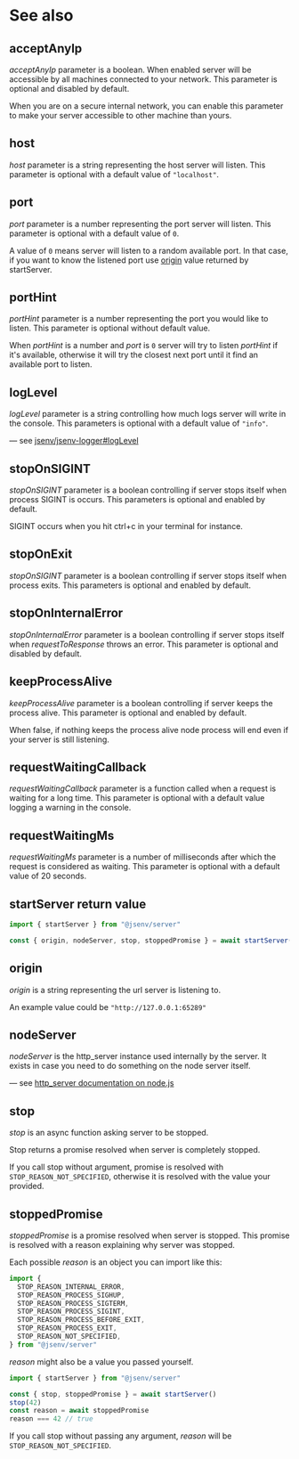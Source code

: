 # See also

## acceptAnyIp

_acceptAnyIp_ parameter is a boolean. When enabled server will be accessible by all machines connected to your network. This parameter is optional and disabled by default.

When you are on a secure internal network, you can enable this parameter to make your server accessible to other machine than yours.

## host

_host_ parameter is a string representing the host server will listen. This parameter is optional with a default value of `"localhost"`.

## port

_port_ parameter is a number representing the port server will listen. This parameter is optional with a default value of `0`.

A value of `0` means server will listen to a random available port. In that case, if you want to know the listened port use [origin](#origin) value returned by startServer.

## portHint

_portHint_ parameter is a number representing the port you would like to listen. This parameter is optional without default value.

When _portHint_ is a number and _port_ is `0` server will try to listen _portHint_ if it's available, otherwise it will try the closest next port until it find an available port to listen.

## logLevel

_logLevel_ parameter is a string controlling how much logs server will write in the console. This parameters is optional with a default value of `"info"`.

— see [jsenv/jsenv-logger#logLevel](https://github.com/jsenv/jsenv-logger#logLevel)

## stopOnSIGINT

_stopOnSIGINT_ parameter is a boolean controlling if server stops itself when process SIGINT is occurs. This parameters is optional and enabled by default.

SIGINT occurs when you hit ctrl+c in your terminal for instance.

## stopOnExit

_stopOnSIGINT_ parameter is a boolean controlling if server stops itself when process exits. This parameters is optional and enabled by default.

## stopOnInternalError

_stopOnInternalError_ parameter is a boolean controlling if server stops itself when _requestToResponse_ throws an error. This parameter is optional and disabled by default.

## keepProcessAlive

_keepProcessAlive_ parameter is a boolean controlling if server keeps the process alive. This parameter is optional and enabled by default.

When false, if nothing keeps the process alive node process will end even if your server is still listening.

## requestWaitingCallback

_requestWaitingCallback_ parameter is a function called when a request is waiting for a long time. This parameter is optional with a default value logging a warning in the console.

## requestWaitingMs

_requestWaitingMs_ parameter is a number of milliseconds after which the request is considered as waiting. This parameter is optional with a default value of 20 seconds.

## startServer return value

```js
import { startServer } from "@jsenv/server"

const { origin, nodeServer, stop, stoppedPromise } = await startServer()
```

## origin

_origin_ is a string representing the url server is listening to.

An example value could be `"http://127.0.0.1:65289"`

## nodeServer

_nodeServer_ is the http_server instance used internally by the server. It exists in case you need to do something on the node server itself.

— see [http_server documentation on node.js](https://nodejs.org/api/http.html#http_class_http_server)

## stop

_stop_ is an async function asking server to be stopped.

Stop returns a promise resolved when server is completely stopped.

If you call stop without argument, promise is resolved with `STOP_REASON_NOT_SPECIFIED`, otherwise it is resolved with the value your provided.

## stoppedPromise

_stoppedPromise_ is a promise resolved when server is stopped. This promise is resolved with a reason explaining why server was stopped.

Each possible _reason_ is an object you can import like this:

```js
import {
  STOP_REASON_INTERNAL_ERROR,
  STOP_REASON_PROCESS_SIGHUP,
  STOP_REASON_PROCESS_SIGTERM,
  STOP_REASON_PROCESS_SIGINT,
  STOP_REASON_PROCESS_BEFORE_EXIT,
  STOP_REASON_PROCESS_EXIT,
  STOP_REASON_NOT_SPECIFIED,
} from "@jsenv/server"
```

_reason_ might also be a value you passed yourself.

```js
import { startServer } from "@jsenv/server"

const { stop, stoppedPromise } = await startServer()
stop(42)
const reason = await stoppedPromise
reason === 42 // true
```

If you call stop without passing any argument, _reason_ will be `STOP_REASON_NOT_SPECIFIED`.
